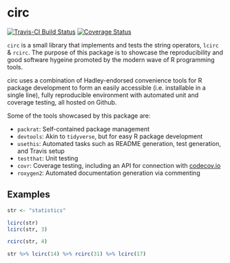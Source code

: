 <!-- README.md is generated from README.Rmd. Please edit that file -->
circ
====

[![Travis-CI Build
Status](https://travis-ci.org/arun-ramamurthy/circ.svg?branch=master)](https://travis-ci.org/arun-ramamurthy/circ)
[![Coverage
Status](https://img.shields.io/codecov/c/github/arun-ramamurthy/circ/master.svg)](https://codecov.io/github/arun-ramamurthy/circ?branch=master)

`circ` is a small library that implements and tests the string
operators, `lcirc` & `rcirc`. The purpose of this package is to showcase
the reproducibility and good software hygeine promoted by the modern
wave of R programming tools.

circ uses a combination of Hadley-endorsed convenience tools for R
package development to form an easily accessible (i.e. installable in a
single line), fully reproducible environment with automated unit and
coverage testing, all hosted on Github.

Some of the tools showcased by this package are:

-   `packrat`: Self-contained package management  
-   `devtools`: Akin to `tidyverse`, but for easy R package
    development  
-   `usethis`: Automated tasks such as README generation, test
    generation, and Travis setup  
-   `testthat`: Unit testing  
-   `covr`: Coverage testing, including an API for connection with
    [codecov.io]()  
-   `roxygen2`: Automated documentation generation via commenting

Examples
--------

``` r
str <- "statistics"

lcirc(str)
lcirc(str, 3)

rcirc(str, 4)

str %>% lcirc(14) %>% rcirc(31) %>% lcirc(17) 
```
